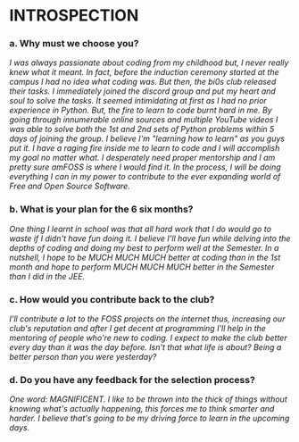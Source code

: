 # **INTROSPECTION**

### **a. Why must we choose you?**

*I was always passionate about coding from my childhood but, I never really knew what it meant. In fact, before the induction ceremony started at the campus I had no idea what coding was. But then, the bi0s club released their tasks. I immediately joined the discord group and put my heart and soul to solve the tasks. It seemed intimidating at first as I had no prior experience in Python. But, the fire to learn to code burnt hard in me. By going through innumerable online sources and multiple YouTube videos I was able to solve both the 1st and 2nd sets of Python problems within 5 days of joining the group. I believe I'm "learning how to learn" as you guys put it. I have a raging fire inside me to learn to code and I will accomplish my goal no matter what. I desperately need proper mentorship and I am pretty sure amFOSS is where I would find it. In the process, I will be doing everything I can in my power to contribute to the ever expanding world of Free and Open Source Software.*

### **b. What is your plan for the 6 six months?**

*One thing I learnt in school was that all hard work that I do would go to waste if I didn't have fun doing it. I believe I'll have fun while delving into the depths of coding and doing my best to perform well at the Semester. In a nutshell, I hope to be MUCH MUCH MUCH better at coding than in the 1st month and hope to perform MUCH MUCH MUCH better in the Semester than I did in the JEE.*

### **c. How would you contribute back to the club?**

*I'll contribute a lot to the FOSS projects on the internet thus, increasing our club's reputation and after I get decent at programming I'll help in the mentoring of people who're new to coding. I expect to make the club better every day than it was the day before. Isn't that what life is about? Being a better person than you were yesterday?*

### **d. Do you have any feedback for the selection process?**

*One word: MAGNIFICENT. I like to be thrown into the thick of things without knowing what's actually happening, this forces me to think smarter and harder. I believe that's going to be my driving force to learn in the upcoming days.*

